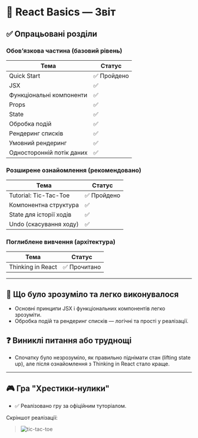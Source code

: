 # 📘 React Basics — Звіт

## ✅ Опрацьовані розділи

### Обов’язкова частина (базовий рівень)

| Тема                               | Статус     |
|------------------------------------|------------|
| Quick Start                        | ✅ Пройдено |
| JSX                                | ✅          |
| Функціональні компоненти           | ✅          |
| Props                              | ✅          |
| State                              | ✅          |
| Обробка подій                      | ✅          |
| Рендеринг списків                  | ✅          |
| Умовний рендеринг                  | ✅          |
| Односторонній потік даних         | ✅          |

### Розширене ознайомлення (рекомендовано)

| Тема                                      | Статус     |
|-------------------------------------------|------------|
| Tutorial: Tic-Tac-Toe                     | ✅ Пройдено |
| Компонентна структура                     | ✅          |
| State для історії ходів                   | ✅          |
| Undo (скасування ходу)                    | ✅          |

### Поглиблене вивчення (архітектура)

| Тема                        | Статус     |
|-----------------------------|------------|
| Thinking in React           | ✅ Прочитано |

---

## 🧠 Що було зрозуміло та легко виконувалося

- Основні принципи JSX і функціональних компонентів легко зрозуміти.
- Обробка подій та рендеринг списків — логічні та прості у реалізації.

## ❓ Виниклі питання або труднощі

- Спочатку було незрозуміло, як правильно піднімати стан (lifting state up), але після ознайомлення з Thinking in React стало краще.

---

## 🎮 Гра "Хрестики-нулики"

- ✅ Реалізовано гру за офіційним туторіалом.

Скріншот реалізації:
> ![tic-tac-toe](./screenshots/tic-tac-toe.png)
